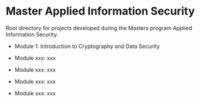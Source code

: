 # Master Applied Information Security

Root directory for projects developed during the Masters program Applied Information Security.

* Module 1: Introduction to Cryptography and Data Security

* Module xxx: xxx
* Module xxx: xxx
* Module xxx: xxx
* Module xxx: xxx
